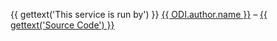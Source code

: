 <p>
    {{ gettext('This service is run by') }} <a href="{{ ODI.author.url }}" title="{{ ODI.author.name }}">{{ ODI.author.name }}</a>
    &ndash;
    <a href="{{ ODI.repo }}" title="{{ gettext('Source Code') }}">{{ gettext('Source Code') }}</a>
</p>
